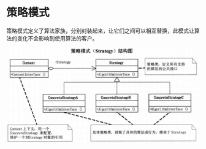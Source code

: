 # 策略模式
策略模式定义了算法家族，分别封装起来，让它们之间可以相互替换，此模式让算法的变化不会影响到使用算法的客户。

![策略模式+20230602174252](https://raw.githubusercontent.com/loli0con/picgo/master/images/%E7%AD%96%E7%95%A5%E6%A8%A1%E5%BC%8F%2B20230602174252.png%2B2023-06-02-17-42-53)